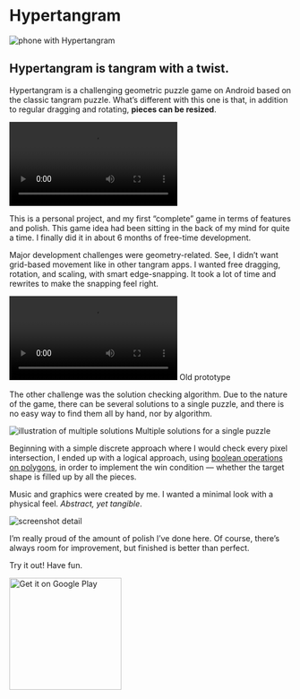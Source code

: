 <!--{
	"template": "work",
	"data": "projects_byid.hypertangram"
}-->


# Hypertangram

<span class="mockup-phone">![phone with Hypertangram](../img/hypertangram_1.jpg)
<span class="phone-body"></span>
</span>

## Hypertangram is tangram with a twist.

Hypertangram is a challenging geometric puzzle game on Android based on the classic tangram puzzle. What’s different with this one is that, in addition to regular dragging and rotating, **pieces can be resized**.

<p>
	<video autoplay loop>
		<source src="../video/hypertangram_2.webm">
		<source src="../video/hypertangram_2.mp4">
		<a href="../video/hypertangram_2.mp4">Demo video</a>
	</video>
</p>

This is a personal project, and my first “complete” game in terms of features and polish. This game idea had been sitting in the back of my mind for quite a time. I finally did it in about 6 months of free-time development.

Major development challenges were geometry-related. See, I didn’t want grid-based movement like in other tangram apps. I wanted free dragging, rotation, and scaling, with smart edge-snapping. It took a lot of time and rewrites to make the snapping feel right.

<p>
	<video autoplay loop>
		<source src="../video/hypertangram_3.webm">
		<source src="../video/hypertangram_3.mp4">
		<a href="../video/hypertangram_3.mp4">Video of old development version</a>
	</video>
	<span class="caption">Old prototype</span>
</p>

The other challenge was the solution checking algorithm. Due to the nature of the game, there can be several solutions to a single puzzle, and there is no easy way to find them all by hand, nor by algorithm.

![illustration of multiple solutions](../img/ht_solutions.jpg)
<span class="caption">Multiple solutions for a single puzzle</span>

Beginning with a simple discrete approach where I would check every pixel intersection, I ended up with a logical approach, using [boolean operations on polygons](https://en.wikipedia.org/wiki/Boolean_operations_on_polygons), in order to implement the win condition &mdash; whether the target shape is filled up by all the pieces.

Music and graphics were created by me. I wanted a minimal look with a physical feel. *Abstract, yet tangible*.

![screenshot detail](../img/hypertangram_4.jpg)

I’m really proud of the amount of polish I’ve done here. Of course, there’s always room for improvement, but finished is better than perfect.

Try it out! Have fun.

<a class="anchor-plain" href="https://play.google.com/store/apps/details?id=com.kalabasagames.hypertangram&pcampaignid=MKT-Other-global-all-co-prtnr-py-PartBadge-Mar2515-1"><img class="media-plain" width="200px" alt="Get it on Google Play" src="https://play.google.com/intl/en_gb/badges/images/generic/en_badge_web_generic.png"/></a>
